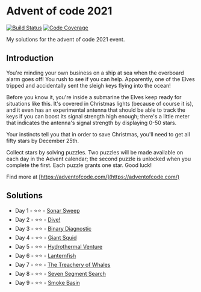 # Advent of code 2021

[![Build Status](https://github.com/amalagraba/adventofcode-2021/actions/workflows/maven.yml/badge.svg)](https://github.com/amalagraba/adventofcode-2021/actions)
[![Code Coverage](https://img.shields.io/codecov/c/github/amalagraba/adventofcode-2021.svg)](https://codecov.io/gh/amalagraba/adventofcode-2021)

My solutions for the advent of code 2021 event.

## Introduction
You're minding your own business on a ship at sea when the overboard alarm goes off! You rush to see if you can help. Apparently, one of the Elves tripped and accidentally sent the sleigh keys flying into the ocean!

Before you know it, you're inside a submarine the Elves keep ready for situations like this. It's covered in Christmas lights (because of course it is), and it even has an experimental antenna that should be able to track the keys if you can boost its signal strength high enough; there's a little meter that indicates the antenna's signal strength by displaying 0-50 stars.

Your instincts tell you that in order to save Christmas, you'll need to get all fifty stars by December 25th.

Collect stars by solving puzzles. Two puzzles will be made available on each day in the Advent calendar; the second puzzle is unlocked when you complete the first. Each puzzle grants one star. Good luck!

Find more at [https://adventofcode.com/](https://adventofcode.com/)

## Solutions

* Day 1 - ⭐️⭐️ - [Sonar Sweep](https://github.com/amalagraba/adventofcode-2021/blob/master/src/main/java/amalagraba/puzzle/day01/Day01.java)
* Day 2 - ⭐️⭐️ - [Dive!](https://github.com/amalagraba/adventofcode-2021/blob/master/src/main/java/amalagraba/puzzle/day02/Day02.java)
* Day 3 - ⭐️⭐️ - [Binary Diagnostic](https://github.com/amalagraba/adventofcode-2021/blob/master/src/main/java/amalagraba/puzzle/day03/Day03.java)
* Day 4 - ⭐️⭐️ - [Giant Squid](https://github.com/amalagraba/adventofcode-2021/blob/master/src/main/java/amalagraba/puzzle/day04/Day04.java)
* Day 5 - ⭐️⭐️ - [Hydrothermal Venture](https://github.com/amalagraba/adventofcode-2021/blob/master/src/main/java/amalagraba/puzzle/day05/Day05.java)
* Day 6 - ⭐️⭐️ - [Lanternfish](https://github.com/amalagraba/adventofcode-2021/blob/master/src/main/java/amalagraba/puzzle/day06/Day06.java)
* Day 7 - ⭐️⭐️ - [The Treachery of Whales](https://github.com/amalagraba/adventofcode-2021/blob/master/src/main/java/amalagraba/puzzle/day07/Day07.java)
* Day 8 - ⭐️⭐️ - [Seven Segment Search](https://github.com/amalagraba/adventofcode-2021/blob/master/src/main/java/amalagraba/puzzle/day08/Day08.java)
* Day 9 - ⭐️⭐️ - [Smoke Basin](https://github.com/amalagraba/adventofcode-2021/blob/master/src/main/java/amalagraba/puzzle/day09/Day09.java)